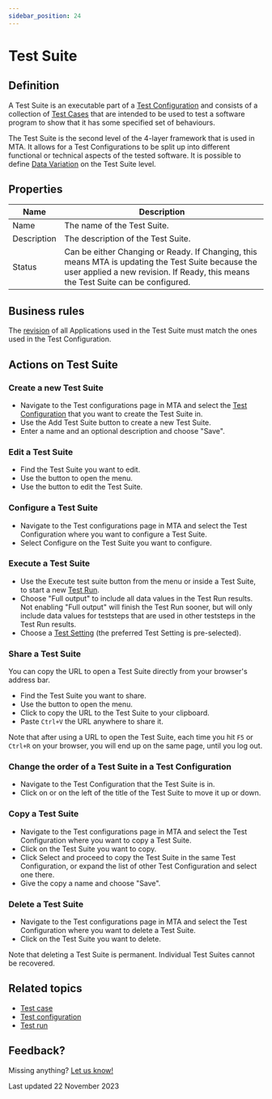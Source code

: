 ```yaml
---
sidebar_position: 24
---
```



# Test Suite 


## Definition

A Test Suite is an executable part of a [Test Configuration](test-configuration) and consists of a collection of [Test Cases](test-case) that are intended to be used to test a software program to show that it has some specified set of behaviours.

The Test Suite is the second level of the 4-layer framework that is used in MTA. It allows for a Test Configurations to be split up into different functional or technical aspects of the tested software. It is possible to define [Data Variation](datavariation) on the Test Suite level. 

## Properties
| Name        | Description                                                                                                                                                                             |
| ----------- | --------------------------------------------------------------------------------------------------------------------------------------------------------------------------------------- |
| Name        | The name of the Test Suite.                                                                                                                                                             |
| Description | The description of the Test Suite.                                                                                                                                                      |
| Status      | Can be either Changing or Ready. If Changing, this means MTA is updating the Test Suite because the user applied a new revision. If Ready, this means the Test Suite can be configured. |
  
## Business rules

The [revision](application-revision) of all Applications used in the Test Suite must match the ones used in the Test Configuration.

## Actions on Test Suite

### Create a new Test Suite
- Navigate to the Test configurations page in MTA and select the [Test Configuration](test-configuration) that you want to create the Test Suite in.
- Use the Add Test Suite button to create a new Test Suite.
- Enter a name and an optional description and choose "Save".

### Edit a Test Suite
- Find the Test Suite you want to edit.
- Use the <i class="fas fa-ellipsis"></i> button to open the menu.
- Use the <i class="fal fa-pencil"></i> button to edit the Test Suite.

### Configure a Test Suite
- Navigate to the Test configurations page in MTA and select the Test Configuration where you want to configure a Test Suite.
- Select Configure on the Test Suite you want to configure.

### Execute a Test Suite
- Use the Execute test suite button from the <i class="fal fa-link-simple"></i> menu or inside a Test Suite, to start a new [Test Run](test-run).
- Choose "Full output" to include all data values in the Test Run results. Not enabling "Full output" will finish the Test Run sooner, but will only include data values for teststeps that are used in other teststeps in the Test Run results.
- Choose a [Test Setting](test-setting) (the preferred Test Setting is pre-selected).

### Share a Test Suite

You can copy the URL to open a Test Suite directly from your browser's address bar. 

- Find the Test Suite you want to share.
- Use the <i class="fas fa-ellipsis"></i> button to open the menu.
- Click <i class="fal fa-share-nodes"></i> to copy the URL to the Test Suite to your clipboard.
- Paste `Ctrl+V` the URL anywhere to share it.

Note that after using a URL to open the Test Suite, each time you hit `F5` or `Ctrl+R` on your browser, you will end up on the same page, until you log out.

### Change the order of a Test Suite in a Test Configuration
- Navigate to the Test Configuration that the Test Suite is in.
- Click on <i class="fas fa-arrow-up"></i> or <i class="fas fa-arrow-down"></i> on the left of the title of the Test Suite to move it up or down.

### Copy a Test Suite
- Navigate to the Test configurations page in MTA and select the Test Configuration where you want to copy a Test Suite.
- Click <i class="fas fa-copy"></i> on the Test Suite you want to copy.
- Click Select and proceed to copy the Test Suite in the same Test Configuration, or expand the list of other Test Configuration and select one there.
- Give the copy a name and choose "Save".

### Delete a Test Suite
- Navigate to the Test configurations page in MTA and select the Test Configuration where you want to delete a Test Suite.
- Click <i class="fas fa-trash-alt"></i> on the Test Suite you want to delete.

Note that deleting a Test Suite is permanent. Individual Test Suites cannot be recovered.

## Related topics
- [Test case](test-case)
- [Test configuration](test-configuration)
- [Test run](test-run)

## Feedback?
Missing anything? [Let us know!](mailto:support@menditect.com)

Last updated 22 November 2023